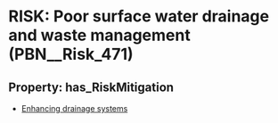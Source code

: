 # RISK: __Poor surface water drainage and waste management__ (PBN__Risk_471)

## Property: has_RiskMitigation

* [Enhancing drainage systems](PBN__RiskMitigation_661)

